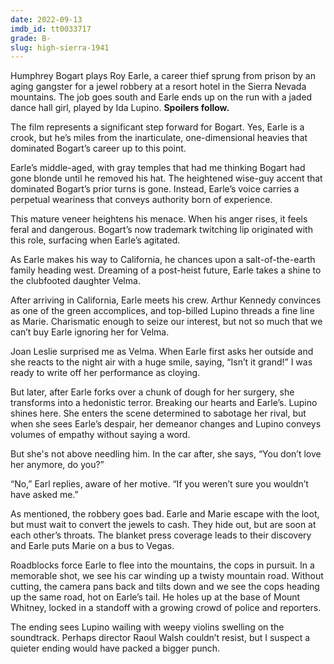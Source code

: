 ```yaml
---
date: 2022-09-13
imdb_id: tt0033717
grade: B-
slug: high-sierra-1941
---
```


Humphrey Bogart plays Roy Earle, a career thief sprung from prison by an aging gangster for a jewel robbery at a resort hotel in the Sierra Nevada mountains. The job goes south and Earle ends up on the run with a jaded dance hall girl, played by Ida Lupino. **Spoilers follow.**

<!-- end -->

The film represents a significant step forward for Bogart. Yes, Earle is a crook, but he’s miles from the inarticulate, one-dimensional heavies that dominated Bogart’s career up to this point.

Earle’s middle-aged, with gray temples that had me thinking Bogart had gone blonde until he removed his hat. The heightened wise-guy accent that dominated Bogart’s prior turns is gone. Instead, Earle’s voice carries a perpetual weariness that conveys authority born of experience.

This mature veneer heightens his menace. When his anger rises, it feels feral and dangerous. Bogart’s now trademark twitching lip originated with this role, surfacing when Earle’s agitated.

As Earle makes his way to California, he chances upon a salt-of-the-earth family heading west. Dreaming of a post-heist future, Earle takes a shine to the clubfooted daughter Velma.

After arriving in California, Earle meets his crew. Arthur Kennedy convinces as one of the green accomplices, and top-billed Lupino threads a fine line as Marie. Charismatic enough to seize our interest, but not so much that we can’t buy Earle ignoring her for Velma.

Joan Leslie surprised me as Velma. When Earle first asks her outside and she reacts to the night air with a huge smile, saying, “Isn’t it grand!” I was ready to write off her performance as cloying.

But later, after Earle forks over a chunk of dough for her surgery, she transforms into a hedonistic terror. Breaking our hearts and Earle’s. Lupino shines here. She enters the scene determined to sabotage her rival, but when she sees Earle’s despair, her demeanor changes and Lupino conveys volumes of empathy without saying a word.

But she's not above needling him. In the car after, she says, “You don’t love her anymore, do you?”

“No,” Earl replies, aware of her motive. “If you weren’t sure you wouldn’t have asked me.”

As mentioned, the robbery goes bad. Earle and Marie escape with the loot, but must wait to convert the jewels to cash. They hide out, but are soon at each other’s throats. The blanket press coverage leads to their discovery and Earle puts Marie on a bus to Vegas.

Roadblocks force Earle to flee into the mountains, the cops in pursuit. In a memorable shot, we see his car winding up a twisty mountain road. Without cutting, the camera pans back and tilts down and we see the cops heading up the same road, hot on Earle’s tail. He holes up at the base of Mount Whitney, locked in a standoff with a growing crowd of police and reporters.

The ending sees Lupino wailing with weepy violins swelling on the soundtrack. Perhaps director Raoul Walsh couldn’t resist, but I suspect a quieter ending would have packed a bigger punch.
